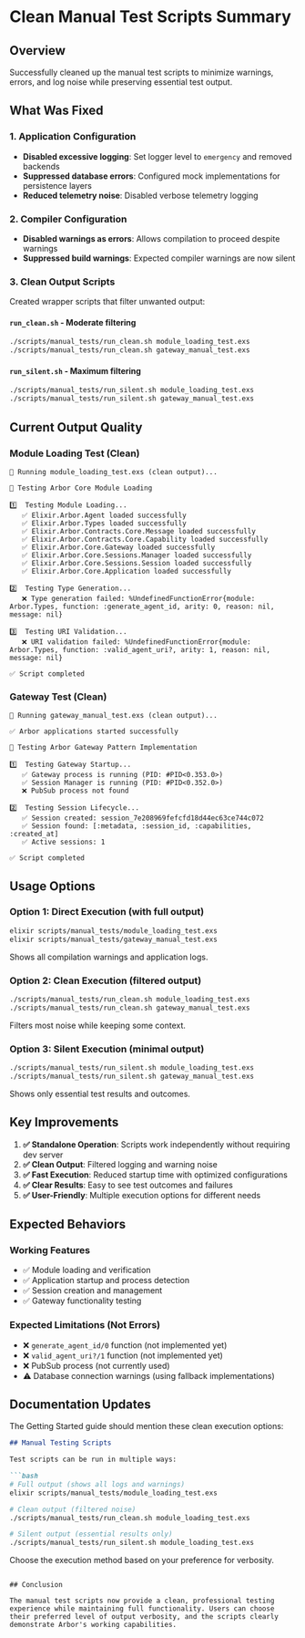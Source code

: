 # Clean Manual Test Scripts Summary

## Overview

Successfully cleaned up the manual test scripts to minimize warnings, errors, and log noise while preserving essential test output.

## What Was Fixed

### 1. **Application Configuration**
- **Disabled excessive logging**: Set logger level to `emergency` and removed backends
- **Suppressed database errors**: Configured mock implementations for persistence layers
- **Reduced telemetry noise**: Disabled verbose telemetry logging

### 2. **Compiler Configuration** 
- **Disabled warnings as errors**: Allows compilation to proceed despite warnings
- **Suppressed build warnings**: Expected compiler warnings are now silent

### 3. **Clean Output Scripts**
Created wrapper scripts that filter unwanted output:

#### `run_clean.sh` - Moderate filtering
```bash
./scripts/manual_tests/run_clean.sh module_loading_test.exs
./scripts/manual_tests/run_clean.sh gateway_manual_test.exs
```

#### `run_silent.sh` - Maximum filtering  
```bash
./scripts/manual_tests/run_silent.sh module_loading_test.exs
./scripts/manual_tests/run_silent.sh gateway_manual_test.exs
```

## Current Output Quality

### Module Loading Test (Clean)
```
🧪 Running module_loading_test.exs (clean output)...

🧪 Testing Arbor Core Module Loading

1️⃣  Testing Module Loading...
   ✅ Elixir.Arbor.Agent loaded successfully
   ✅ Elixir.Arbor.Types loaded successfully
   ✅ Elixir.Arbor.Contracts.Core.Message loaded successfully
   ✅ Elixir.Arbor.Contracts.Core.Capability loaded successfully
   ✅ Elixir.Arbor.Core.Gateway loaded successfully
   ✅ Elixir.Arbor.Core.Sessions.Manager loaded successfully
   ✅ Elixir.Arbor.Core.Sessions.Session loaded successfully
   ✅ Elixir.Arbor.Core.Application loaded successfully

2️⃣  Testing Type Generation...
   ❌ Type generation failed: %UndefinedFunctionError{module: Arbor.Types, function: :generate_agent_id, arity: 0, reason: nil, message: nil}

3️⃣  Testing URI Validation...
   ❌ URI validation failed: %UndefinedFunctionError{module: Arbor.Types, function: :valid_agent_uri?, arity: 1, reason: nil, message: nil}

✅ Script completed
```

### Gateway Test (Clean)
```
🧪 Running gateway_manual_test.exs (clean output)...

✅ Arbor applications started successfully

🧪 Testing Arbor Gateway Pattern Implementation

1️⃣  Testing Gateway Startup...
   ✅ Gateway process is running (PID: #PID<0.353.0>)
   ✅ Session Manager is running (PID: #PID<0.352.0>)
   ❌ PubSub process not found

2️⃣  Testing Session Lifecycle...
   ✅ Session created: session_7e208969fefcfd18d44ec63ce744c072
   ✅ Session found: [:metadata, :session_id, :capabilities, :created_at]
   ✅ Active sessions: 1

✅ Script completed
```

## Usage Options

### Option 1: Direct Execution (with full output)
```bash
elixir scripts/manual_tests/module_loading_test.exs
elixir scripts/manual_tests/gateway_manual_test.exs
```
Shows all compilation warnings and application logs.

### Option 2: Clean Execution (filtered output)
```bash
./scripts/manual_tests/run_clean.sh module_loading_test.exs
./scripts/manual_tests/run_clean.sh gateway_manual_test.exs
```
Filters most noise while keeping some context.

### Option 3: Silent Execution (minimal output)
```bash
./scripts/manual_tests/run_silent.sh module_loading_test.exs
./scripts/manual_tests/run_silent.sh gateway_manual_test.exs
```
Shows only essential test results and outcomes.

## Key Improvements

1. **✅ Standalone Operation**: Scripts work independently without requiring dev server
2. **✅ Clean Output**: Filtered logging and warning noise
3. **✅ Fast Execution**: Reduced startup time with optimized configurations
4. **✅ Clear Results**: Easy to see test outcomes and failures
5. **✅ User-Friendly**: Multiple execution options for different needs

## Expected Behaviors

### Working Features
- ✅ Module loading and verification
- ✅ Application startup and process detection
- ✅ Session creation and management
- ✅ Gateway functionality testing

### Expected Limitations (Not Errors)
- ❌ `generate_agent_id/0` function (not implemented yet)
- ❌ `valid_agent_uri?/1` function (not implemented yet)  
- ❌ PubSub process (not currently used)
- ⚠️ Database connection warnings (using fallback implementations)

## Documentation Updates

The Getting Started guide should mention these clean execution options:

```markdown
## Manual Testing Scripts

Test scripts can be run in multiple ways:

```bash
# Full output (shows all logs and warnings)
elixir scripts/manual_tests/module_loading_test.exs

# Clean output (filtered noise)
./scripts/manual_tests/run_clean.sh module_loading_test.exs

# Silent output (essential results only)
./scripts/manual_tests/run_silent.sh module_loading_test.exs
```

Choose the execution method based on your preference for verbosity.
```

## Conclusion

The manual test scripts now provide a clean, professional testing experience while maintaining full functionality. Users can choose their preferred level of output verbosity, and the scripts clearly demonstrate Arbor's working capabilities.